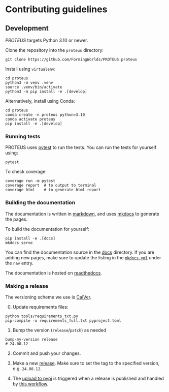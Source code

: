 # Contributing guidelines

## Development

*PROTEUS* targets Python 3.10 or newer.

Clone the repository into the `proteus` directory:

```console
git clone https://github.com/FormingWorlds/PROTEUS proteus
```

Install using `virtualenv`:

```console
cd proteus
python3 -m venv .venv
source .venv/bin/activate
python3 -m pip install -e .[develop]
```

Alternatively, install using Conda:

```console
cd proteus
conda create -n proteus python=3.10
conda activate proteus
pip install -e .[develop]
```

### Running tests

PROTEUS uses [pytest](https://docs.pytest.org/en/latest/) to run the tests.
You can run the tests for yourself using:

```console
pytest
```

To check coverage:

```console
coverage run -m pytest
coverage report  # to output to terminal
coverage html    # to generate html report
```

### Building the documentation

The documentation is written in [markdown](https://www.markdownguide.org/basic-syntax/), and uses [mkdocs](https://www.mkdocs.org/) to generate the pages.

To build the documentation for yourself:

```console
pip install -e .[docs]
mkdocs serve
```

You can find the documentation source in the [docs](https://github.com/FormingWorlds/PROTEUS/tree/master/docs) directory.
If you are adding new pages, make sure to update the listing in the [`mkdocs.yml`](https://github.com/FormingWorlds/PROTEUS/blob/master/mkdocs.yml) under the `nav` entry.

The documentation is hosted on [readthedocs](https://readthedocs.io/projects/fwl-proteus).

### Making a release

The versioning scheme we use is [CalVer](https://calver.org/).

0. Update requirements files:

```console
python tools/requirements_txt.py
pip-compile -o requirements_full.txt pyproject.toml
```

1. Bump the version (`release`/`patch`) as needed

```console
bump-my-version release
# 24.08.12
```

2. Commit and push your changes.

3. Make a new [release](https://github.com/FormingWorlds/PROTEUS/releases). Make sure to set the tag to the specified version, e.g. `24.08.12`.

4. The [upload to pypi](https://pypi.org/project/fwl-proteus) is triggered when a release is published and handled by [this workflow](https://github.com/FormingWorlds/PROTEUS/actions/workflows/publish.yaml).
